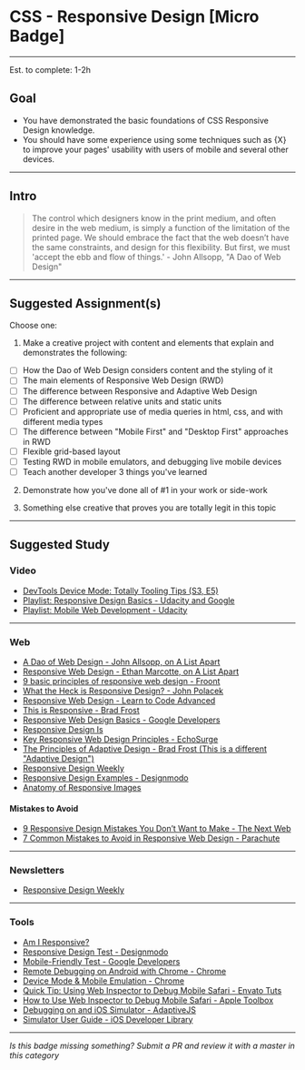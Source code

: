 # CSS - Responsive Design [Micro Badge]

-----

Est. to complete: 1-2h

## Goal
- You have demonstrated the basic foundations of CSS Responsive Design knowledge.
- You should have some experience using some techniques such as {X} to improve your pages' usability with users of mobile and several other devices.


-----

## Intro

> The control which designers know in the print medium, and often desire in the 
web medium, is simply a function of the limitation of the printed page. We 
should embrace the fact that the web doesn’t have the same constraints, and 
design for this flexibility. But first, we must 'accept the ebb and flow of 
things.' - John Allsopp, "A Dao of Web Design"


-----


## Suggested Assignment(s)

Choose one:

1) Make a creative project with content and elements that explain and demonstrates the following:
- [ ] How the Dao of Web Design considers content and the styling of it
- [ ] The main elements of Responsive Web Design (RWD)
- [ ] The difference between Responsive and Adaptive Web Design
- [ ] The difference between relative units and static units
- [ ] Proficient and appropriate use of media queries in html, css, and with different media types
- [ ] The difference between "Mobile First" and "Desktop First" approaches in RWD
- [ ] Flexible grid-based layout
- [ ] Testing RWD in mobile emulators, and debugging live mobile devices
- [ ] Teach another developer 3 things you've learned

2) Demonstrate how you've done all of #1 in your work or side-work

3) Something else creative that proves you are totally legit in this topic


-----


## Suggested Study

### Video

- [DevTools Device Mode: Totally Tooling Tips (S3, E5)](https://youtu.be/M482RhQ8i1Q)
- [Playlist: Responsive Design Basics - Udacity and Google](https://www.youtube.com/playlist?list=PLAwxTw4SYaPl8h1mZezuYpMQV6t8s8ktb)
- [Playlist: Mobile Web Development - Udacity](https://www.youtube.com/playlist?list=PLAwxTw4SYaPm5NhhVow5zCtZ_eScc1f-b)


-----


### Web

- [A Dao of Web Design - John Allsopp, on A List Apart](http://alistapart.com/article/dao)
- [Responsive Web Design - Ethan Marcotte, on A List Apart](http://alistapart.com/article/responsive-web-design)
- [9 basic principles of responsive web design - Froont](http://blog.froont.com/9-basic-principles-of-responsive-web-design/)
- [What the Heck is Responsive Design? - John Polacek](http://johnpolacek.github.io/scrolldeck.js/decks/responsive/)
- [Responsive Web Design - Learn to Code Advanced](http://learn.shayhowe.com/advanced-html-css/responsive-web-design/)
- [This is Responsive - Brad Frost](https://bradfrost.github.io/this-is-responsive/)
- [Responsive Web Design Basics - Google Developers](https://developers.google.com/web/fundamentals/design-and-ui/responsive/fundamentals/?hl=en)
- [Responsive Design Is](https://responsivedesign.is/)
- [Key Responsive Web Design Principles - EchoSurge](http://echosurgemarketing.com/key-responsive-web-design-principles/)
- [The Principles of Adaptive Design - Brad Frost (This is a different "Adaptive Design")](http://bradfrost.com/blog/post/the-principles-of-adaptive-design/)
- [Responsive Design Weekly](http://responsivedesignweekly.com/)
- [Responsive Design Examples - Designmodo](http://designmodo.com/responsive-design-examples/)
- [Anatomy of Responsive Images](https://jakearchibald.com/2015/anatomy-of-responsive-images/)

#### Mistakes to Avoid

- [9 Responsive Design Mistakes You Don’t Want to Make - The Next Web](http://thenextweb.com/dd/2015/10/28/9-responsive-design-mistakes-you-dont-want-to-make/#gref)
- [7 Common Mistakes to Avoid in Responsive Web Design - Parachute](https://parachutedesign.ca/blog/7-common-mistakes-to-avoid-in-responsive-web-design/)


-----


### Newsletters

- [Responsive Design Weekly](http://responsivedesignweekly.com/)


-----

### Tools

- [Am I Responsive?](http://ami.responsivedesign.is/)
- [Responsive Design Test - Designmodo](http://designmodo.com/responsive-test/)
- [Mobile-Friendly Test - Google Developers](https://www.google.com/webmasters/tools/mobile-friendly/)
- [Remote Debugging on Android with Chrome - Chrome](https://developer.chrome.com/devtools/docs/remote-debugging)
- [Device Mode & Mobile Emulation - Chrome](https://developer.chrome.com/devtools/docs/device-mode)
- [Quick Tip: Using Web Inspector to Debug Mobile Safari - Envato Tuts](http://webdesign.tutsplus.com/articles/quick-tip-using-web-inspector-to-debug-mobile-safari--webdesign-8787)
- [How to Use Web Inspector to Debug Mobile Safari - Apple Toolbox](http://appletoolbox.com/2014/05/use-web-inspector-debug-mobile-safari/)
- [Debugging on and iOS Simulator - AdaptiveJS](http://adaptivejs.mobify.com/v2.0/docs/debug-on-ios-devices-and-the-ios-simulator/)
- [Simulator User Guide - iOS Developer Library](https://developer.apple.com/library/ios/documentation/IDEs/Conceptual/iOS_Simulator_Guide/GettingStartedwithiOSSimulator/GettingStartedwithiOSSimulator.html)

-----

  *Is this badge missing something? Submit a PR and review it with a master in this category*
